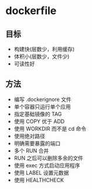 # dockerfile

## 目标
- 构建快(层数少，利用缓存)
- 体积小(层数少，文件少)
- 可读性好

## 方法
- 编写 .dockerignore 文件
- 单个容器只运行单个应用
- 指定基础镜像的 TAG
- 使用 COPY 优于 ADD
- 使用 WORKDIR 而不是 cd 命令
- 使用绝对路径
- 明确需要暴露的端口
- 多个 RUN 合并
- RUN 之后可以删除多余的文件
- 使用 exec 方式启动应用程序
- 使用 LABEL 设置元数据
- 使用 HEALTHCHECK
